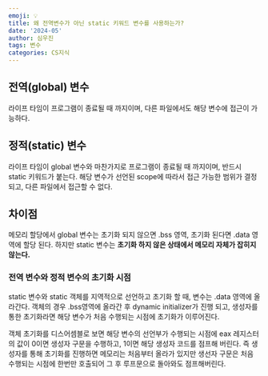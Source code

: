 ```yaml
---
emoji: 💡
title: 왜 전역변수가 아닌 static 키워드 변수를 사용하는가?
date: '2024-05'
author: 심우진
tags: 변수
categories: CS지식
---
```


## 전역(global) 변수
라이프 타임이 프로그램이 종료될 때 까지이며, 다른 파일에서도 해당 변수에 접근이 가능하다.

## 정적(static) 변수
라이프 타임이 global 변수와 마찬가지로 프로그램이 종료될 때 까지이며, 반드시 static 키워드가 붙는다.
해당 변수가 선언된 scope에 따라서 접근 가능한 범위가 결정되고, 다른 파일에서 접근할 수 없다.

## 차이점
메모리 할당에서 global 변수는 초기화 되지 않으면 .bss 영역, 초기화 된다면 .data 영역에 할당 된다.
하지만 static 변수는 **초기화 하지 않은 상태에서 메모리 자체가 잡히지 않는다.** 

### 전역 변수와 정적 변수의 초기화 시점
static 변수와 static 객체를 지역적으로 선언하고 초기화 할 때, 변수는 .data 영역에 올라간다.
객체의 경우 .bss영역에 올라간 후 dynamic initializer가 진행 되고, 생성자를 통한 초기화라면 해당 변수가 처음 수행되는 시점에 초기화가 이루어진다.

객체 초기화를 디스어셈블로 보면 해당 변수의 선언부가 수행되는 시점에 eax 레지스터의 값이 0이면 생성자 구문을 수행하고, 1이면 해당 생성자 코드를 점프해 버린다. 즉 생성자를 통해 초기화를 진행하면 메모리는 처음부터 올라가 있지만 생선자 구문은 처음 수행되는 시점에 한번만 호출되어 그 후 루프문으로 돌아와도 점프해버린다.


```toc

```
